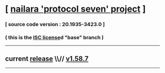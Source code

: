 
# [ [nailara 'protocol seven' project](http://src.nailara.net/) ]

### [ source code version : 20.1935-3423.0 ]

### ( this is the [ISC license](license)d "base" branch )
---
## current [release](https://github.com/anotherlink/nailara/releases) \\\\// [v1.58.7](https://github.com/anotherlink/nailara/releases/tag/v1.58.7)
---
